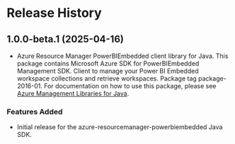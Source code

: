 # Release History

## 1.0.0-beta.1 (2025-04-16)

- Azure Resource Manager PowerBIEmbedded client library for Java. This package contains Microsoft Azure SDK for PowerBIEmbedded Management SDK. Client to manage your Power BI Embedded workspace collections and retrieve workspaces. Package tag package-2016-01. For documentation on how to use this package, please see [Azure Management Libraries for Java](https://aka.ms/azsdk/java/mgmt).
### Features Added

- Initial release for the azure-resourcemanager-powerbiembedded Java SDK.
